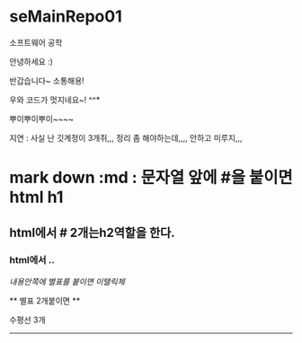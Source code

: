 # seMainRepo01
소프트웨어 공학

안녕하세요 :)

반갑습니다~ 소통해용!

우와 코드가 멋지네요~! ^^*

뿌이뿌이뿌이~~~~

지연 : 사실 난 깃계정이 3개쥐,,,
정리 좀 해야하는데,,,, 안하고 미루지,,,
# mark down :md : 문자열 앞에 #을 붙이면 html h1
## html에서 # 2개는h2역할을 한다.
### html에서 ..

*내용안쪽에 별표를 붙이면 이탤릭체*

** 별표 2개붙이면 **

수평선 3개
***
